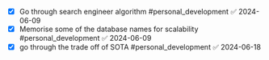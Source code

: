 - [x] Go through search engineer algorithm #personal_development ✅ 2024-06-09
- [x] Memorise some of the database names for scalability #personal_development ✅ 2024-06-09
- [x] go through the trade off of SOTA #personal_development ✅ 2024-06-18